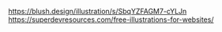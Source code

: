 https://blush.design/illustration/s/SbqYZFAGM7-cYLJn
https://superdevresources.com/free-illustrations-for-websites/
